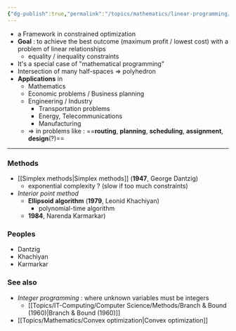 ```yaml
---
{"dg-publish":true,"permalink":"/topics/mathematics/linear-programming/","dgHomeLink":true,"dgPassFrontmatter":false}
---
```



- a Framework in constrained optimization
- **Goal** : to achieve the best outcome (maximum profit / lowest cost) with a problem of linear relationships
	- equality / inequality constraints
- It's a special case of "mathematical programming"
- Intersection of many half-spaces => polyhedron
- **Applications** in
	- Mathematics
	- Economic problems / Business planning
	- Engineering / Industry
		- Transportation problems
		- Energy, Telecommunications
		- Manufacturing
	- => in problems like : ==**routing**, **planning**, **scheduling**, **assignment**, **design**(?)==

---
### Methods
- [[Simplex methods|Simplex methods]] (**1947**, George Dantzig)
	- exponential complexity ? (slow if too much constraints)
- *Interior point method*
	- **Ellipsoid algorithm** (**1979**, Leonid Khachiyan)
		- polynomial-time algorithm
	- **1984**, Narenda Karmarkar)

### Peoples
- Dantzig
- Khachiyan
- Karmarkar

### See also
- *Integer programming* : where unknown variables must be integers
	- [[Topics/IT-Computing/Computer Science/Methods/Branch & Bound (1960)|Branch & Bound (1960)]]
- [[Topics/Mathematics/Convex optimization|Convex optimization]]
